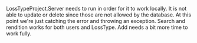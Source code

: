 LossTypeProject.Server needs to run in order for it to work locally. It is not able to update or delete since those are not allowed by the database. At this point we're just catching the error and throwing an exception.
Search and rendition works for both users and LossType. Add needs a bit more time to work fully.














